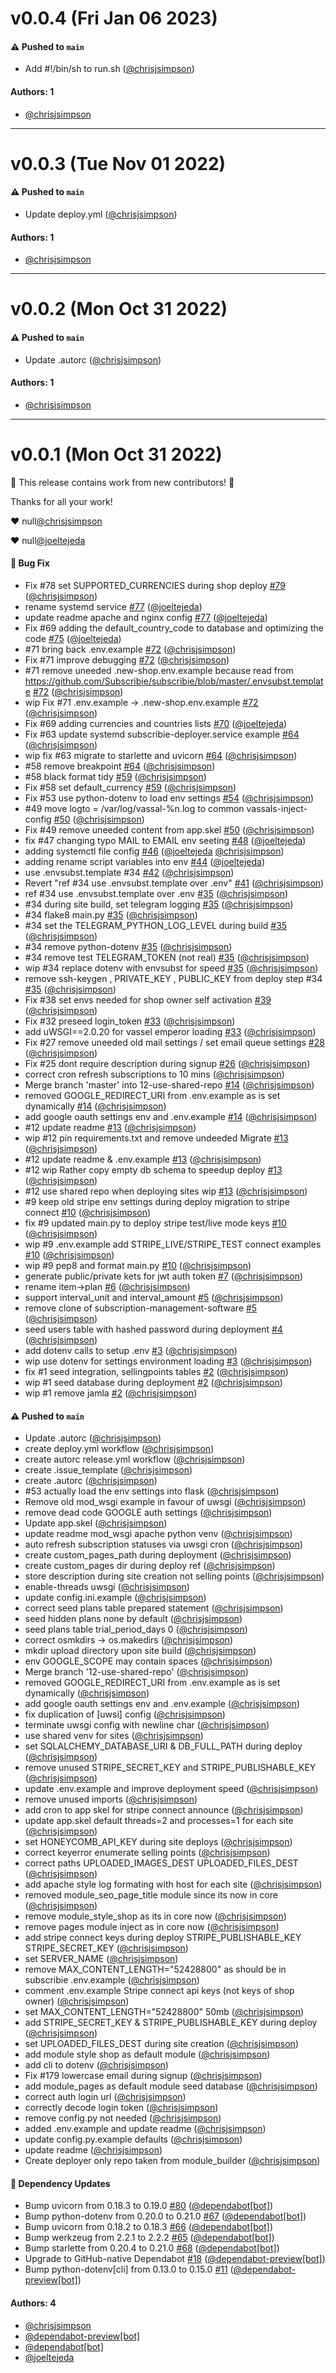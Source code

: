 # v0.0.4 (Fri Jan 06 2023)

#### ⚠️ Pushed to `main`

- Add #!/bin/sh to run.sh ([@chrisjsimpson](https://github.com/chrisjsimpson))

#### Authors: 1

- [@chrisjsimpson](https://github.com/chrisjsimpson)

---

# v0.0.3 (Tue Nov 01 2022)

#### ⚠️ Pushed to `main`

- Update deploy.yml ([@chrisjsimpson](https://github.com/chrisjsimpson))

#### Authors: 1

- [@chrisjsimpson](https://github.com/chrisjsimpson)

---

# v0.0.2 (Mon Oct 31 2022)

#### ⚠️ Pushed to `main`

- Update .autorc ([@chrisjsimpson](https://github.com/chrisjsimpson))

#### Authors: 1

- [@chrisjsimpson](https://github.com/chrisjsimpson)

---

# v0.0.1 (Mon Oct 31 2022)

:tada: This release contains work from new contributors! :tada:

Thanks for all your work!

:heart: null[@chrisjsimpson](https://github.com/chrisjsimpson)

:heart: null[@joeltejeda](https://github.com/joeltejeda)

#### 🐛 Bug Fix

- Fix #78 set SUPPORTED_CURRENCIES during shop deploy [#79](https://github.com/Subscribie/subscribie-deployer/pull/79) ([@chrisjsimpson](https://github.com/chrisjsimpson))
- rename systemd service [#77](https://github.com/Subscribie/subscribie-deployer/pull/77) ([@joeltejeda](https://github.com/joeltejeda))
- update readme apache and nginx config [#77](https://github.com/Subscribie/subscribie-deployer/pull/77) ([@joeltejeda](https://github.com/joeltejeda))
- Fix #69 adding the default_country_code to database and optimizing the code [#75](https://github.com/Subscribie/subscribie-deployer/pull/75) ([@joeltejeda](https://github.com/joeltejeda))
- #71 bring back .env.example [#72](https://github.com/Subscribie/subscribie-deployer/pull/72) ([@chrisjsimpson](https://github.com/chrisjsimpson))
- Fix #71 improve debugging [#72](https://github.com/Subscribie/subscribie-deployer/pull/72) ([@chrisjsimpson](https://github.com/chrisjsimpson))
- #71 remove uneeded .new-shop.env.example because read from https://github.com/Subscribie/subscribie/blob/master/.envsubst.template [#72](https://github.com/Subscribie/subscribie-deployer/pull/72) ([@chrisjsimpson](https://github.com/chrisjsimpson))
- wip Fix #71 .env.example -> .new-shop.env.example [#72](https://github.com/Subscribie/subscribie-deployer/pull/72) ([@chrisjsimpson](https://github.com/chrisjsimpson))
- Fix #69 adding currencies and countries lists [#70](https://github.com/Subscribie/subscribie-deployer/pull/70) ([@joeltejeda](https://github.com/joeltejeda))
- Fix #63 update systemd subscribie-deployer.service example [#64](https://github.com/Subscribie/subscribie-deployer/pull/64) ([@chrisjsimpson](https://github.com/chrisjsimpson))
- wip fix #63 migrate to starlette and uvicorn [#64](https://github.com/Subscribie/subscribie-deployer/pull/64) ([@chrisjsimpson](https://github.com/chrisjsimpson))
- #58 remove breakpoint [#64](https://github.com/Subscribie/subscribie-deployer/pull/64) ([@chrisjsimpson](https://github.com/chrisjsimpson))
- #58 black format tidy [#59](https://github.com/Subscribie/subscribie-deployer/pull/59) ([@chrisjsimpson](https://github.com/chrisjsimpson))
- Fix #58 set default_currency [#59](https://github.com/Subscribie/subscribie-deployer/pull/59) ([@chrisjsimpson](https://github.com/chrisjsimpson))
- Fix #53 use python-dotenv to load env settings [#54](https://github.com/Subscribie/subscribie-deployer/pull/54) ([@chrisjsimpson](https://github.com/chrisjsimpson))
- #49 move logto = /var/log/vassal-%n.log to common vassals-inject-config [#50](https://github.com/Subscribie/subscribie-deployer/pull/50) ([@chrisjsimpson](https://github.com/chrisjsimpson))
- Fix #49 remove uneeded content from app.skel [#50](https://github.com/Subscribie/subscribie-deployer/pull/50) ([@chrisjsimpson](https://github.com/chrisjsimpson))
- fix #47 changing typo MAIL to EMAIL env seeting [#48](https://github.com/Subscribie/subscribie-deployer/pull/48) ([@joeltejeda](https://github.com/joeltejeda))
- adding systemctl file config [#46](https://github.com/Subscribie/subscribie-deployer/pull/46) ([@joeltejeda](https://github.com/joeltejeda) [@chrisjsimpson](https://github.com/chrisjsimpson))
- adding rename script variables into env [#44](https://github.com/Subscribie/subscribie-deployer/pull/44) ([@joeltejeda](https://github.com/joeltejeda))
- use .envsubst.template #34 [#42](https://github.com/Subscribie/subscribie-deployer/pull/42) ([@chrisjsimpson](https://github.com/chrisjsimpson))
- Revert "ref #34 use .envsubst.template over .env" [#41](https://github.com/Subscribie/subscribie-deployer/pull/41) ([@chrisjsimpson](https://github.com/chrisjsimpson))
- ref #34 use .envsubst.template over .env [#35](https://github.com/Subscribie/subscribie-deployer/pull/35) ([@chrisjsimpson](https://github.com/chrisjsimpson))
- #34 during site build, set telegram logging [#35](https://github.com/Subscribie/subscribie-deployer/pull/35) ([@chrisjsimpson](https://github.com/chrisjsimpson))
- #34 flake8 main.py [#35](https://github.com/Subscribie/subscribie-deployer/pull/35) ([@chrisjsimpson](https://github.com/chrisjsimpson))
- #34 set the TELEGRAM_PYTHON_LOG_LEVEL during build [#35](https://github.com/Subscribie/subscribie-deployer/pull/35) ([@chrisjsimpson](https://github.com/chrisjsimpson))
- #34 remove python-dotenv [#35](https://github.com/Subscribie/subscribie-deployer/pull/35) ([@chrisjsimpson](https://github.com/chrisjsimpson))
- #34 remove test TELEGRAM_TOKEN (not real) [#35](https://github.com/Subscribie/subscribie-deployer/pull/35) ([@chrisjsimpson](https://github.com/chrisjsimpson))
- wip #34 replace dotenv with envsubst for speed [#35](https://github.com/Subscribie/subscribie-deployer/pull/35) ([@chrisjsimpson](https://github.com/chrisjsimpson))
- remove ssh-keygen , PRIVATE_KEY , PUBLIC_KEY from deploy step #34 [#35](https://github.com/Subscribie/subscribie-deployer/pull/35) ([@chrisjsimpson](https://github.com/chrisjsimpson))
- Fix #38 set envs needed for shop owner self activation [#39](https://github.com/Subscribie/subscribie-deployer/pull/39) ([@chrisjsimpson](https://github.com/chrisjsimpson))
- Fix #32 preseed login_token [#33](https://github.com/Subscribie/subscribie-deployer/pull/33) ([@chrisjsimpson](https://github.com/chrisjsimpson))
- add uWSGI==2.0.20 for vassel emperor loading [#33](https://github.com/Subscribie/subscribie-deployer/pull/33) ([@chrisjsimpson](https://github.com/chrisjsimpson))
- Fix #27 remove uneeded old mail settings / set email queue settings [#28](https://github.com/Subscribie/subscribie-deployer/pull/28) ([@chrisjsimpson](https://github.com/chrisjsimpson))
- Fix #25 dont require description during signup [#26](https://github.com/Subscribie/subscribie-deployer/pull/26) ([@chrisjsimpson](https://github.com/chrisjsimpson))
- correct cron refresh subscriptions to 10 mins ([@chrisjsimpson](https://github.com/chrisjsimpson))
- Merge branch 'master' into 12-use-shared-repo [#14](https://github.com/Subscribie/subscribie-deployer/pull/14) ([@chrisjsimpson](https://github.com/chrisjsimpson))
- removed GOOGLE_REDIRECT_URI from .env.example as is set dynamically [#14](https://github.com/Subscribie/subscribie-deployer/pull/14) ([@chrisjsimpson](https://github.com/chrisjsimpson))
- add google oauth settings env and .env.example [#14](https://github.com/Subscribie/subscribie-deployer/pull/14) ([@chrisjsimpson](https://github.com/chrisjsimpson))
- #12 update readme [#13](https://github.com/Subscribie/subscribie-deployer/pull/13) ([@chrisjsimpson](https://github.com/chrisjsimpson))
- wip #12 pin requirements.txt and remove undeeded Migrate [#13](https://github.com/Subscribie/subscribie-deployer/pull/13) ([@chrisjsimpson](https://github.com/chrisjsimpson))
- #12 update readme & .env.example [#13](https://github.com/Subscribie/subscribie-deployer/pull/13) ([@chrisjsimpson](https://github.com/chrisjsimpson))
- #12 wip Rather copy empty db schema to speedup deploy [#13](https://github.com/Subscribie/subscribie-deployer/pull/13) ([@chrisjsimpson](https://github.com/chrisjsimpson))
- #12 use shared repo when deploying sites wip [#13](https://github.com/Subscribie/subscribie-deployer/pull/13) ([@chrisjsimpson](https://github.com/chrisjsimpson))
- #9 keep old stripe env settings during deploy migration to stripe connect [#10](https://github.com/Subscribie/subscribie-deployer/pull/10) ([@chrisjsimpson](https://github.com/chrisjsimpson))
- fix #9 updated main.py to deploy stripe test/live mode keys [#10](https://github.com/Subscribie/subscribie-deployer/pull/10) ([@chrisjsimpson](https://github.com/chrisjsimpson))
- wip #9 .env.example add STRIPE_LIVE/STRIPE_TEST connect examples [#10](https://github.com/Subscribie/subscribie-deployer/pull/10) ([@chrisjsimpson](https://github.com/chrisjsimpson))
- wip #9 pep8 and format main.py [#10](https://github.com/Subscribie/subscribie-deployer/pull/10) ([@chrisjsimpson](https://github.com/chrisjsimpson))
- generate public/private kets for jwt auth token [#7](https://github.com/Subscribie/subscribie-deployer/pull/7) ([@chrisjsimpson](https://github.com/chrisjsimpson))
- rename item->plan [#6](https://github.com/Subscribie/subscribie-deployer/pull/6) ([@chrisjsimpson](https://github.com/chrisjsimpson))
- support interval_unit and interval_amount [#5](https://github.com/Subscribie/subscribie-deployer/pull/5) ([@chrisjsimpson](https://github.com/chrisjsimpson))
- remove clone of subscription-management-software [#5](https://github.com/Subscribie/subscribie-deployer/pull/5) ([@chrisjsimpson](https://github.com/chrisjsimpson))
- seed users table with hashed password during deployment [#4](https://github.com/Subscribie/subscribie-deployer/pull/4) ([@chrisjsimpson](https://github.com/chrisjsimpson))
- add dotenv calls to setup .env [#3](https://github.com/Subscribie/subscribie-deployer/pull/3) ([@chrisjsimpson](https://github.com/chrisjsimpson))
- wip use dotenv for settings environment loading [#3](https://github.com/Subscribie/subscribie-deployer/pull/3) ([@chrisjsimpson](https://github.com/chrisjsimpson))
- fix #1 seed integration, sellingpoints tables [#2](https://github.com/Subscribie/subscribie-deployer/pull/2) ([@chrisjsimpson](https://github.com/chrisjsimpson))
- wip #1 seed database during deployment [#2](https://github.com/Subscribie/subscribie-deployer/pull/2) ([@chrisjsimpson](https://github.com/chrisjsimpson))
- wip #1 remove jamla [#2](https://github.com/Subscribie/subscribie-deployer/pull/2) ([@chrisjsimpson](https://github.com/chrisjsimpson))

#### ⚠️ Pushed to `main`

- Update .autorc ([@chrisjsimpson](https://github.com/chrisjsimpson))
- create deploy.yml workflow ([@chrisjsimpson](https://github.com/chrisjsimpson))
- create autorc release.yml workflow ([@chrisjsimpson](https://github.com/chrisjsimpson))
- create .issue_template ([@chrisjsimpson](https://github.com/chrisjsimpson))
- create .autorc ([@chrisjsimpson](https://github.com/chrisjsimpson))
- #53 actually load the env settings into flask ([@chrisjsimpson](https://github.com/chrisjsimpson))
- Remove old mod_wsgi example in favour of uwsgi ([@chrisjsimpson](https://github.com/chrisjsimpson))
- remove dead code GOOGLE auth settings ([@chrisjsimpson](https://github.com/chrisjsimpson))
- Update app.skel ([@chrisjsimpson](https://github.com/chrisjsimpson))
- update readme mod_wsgi apache python venv ([@chrisjsimpson](https://github.com/chrisjsimpson))
- auto refresh subscription statuses via uwsgi cron ([@chrisjsimpson](https://github.com/chrisjsimpson))
- create custom_pages_path during deployment ([@chrisjsimpson](https://github.com/chrisjsimpson))
- create custom_pages dir during deploy ref ([@chrisjsimpson](https://github.com/chrisjsimpson))
- store description during site creation not selling points ([@chrisjsimpson](https://github.com/chrisjsimpson))
- enable-threads uwsgi ([@chrisjsimpson](https://github.com/chrisjsimpson))
- update config.ini.example ([@chrisjsimpson](https://github.com/chrisjsimpson))
- correct seed plans table prepared statement ([@chrisjsimpson](https://github.com/chrisjsimpson))
- seed hidden plans none by default ([@chrisjsimpson](https://github.com/chrisjsimpson))
- seed plans table trial_period_days 0 ([@chrisjsimpson](https://github.com/chrisjsimpson))
- correct osmkdirs -> os.makedirs ([@chrisjsimpson](https://github.com/chrisjsimpson))
- mkdir upload directory upon site build ([@chrisjsimpson](https://github.com/chrisjsimpson))
- env GOOGLE_SCOPE may contain spaces ([@chrisjsimpson](https://github.com/chrisjsimpson))
- Merge branch '12-use-shared-repo' ([@chrisjsimpson](https://github.com/chrisjsimpson))
- removed GOOGLE_REDIRECT_URI from .env.example as is set dynamically ([@chrisjsimpson](https://github.com/chrisjsimpson))
- add google oauth settings env and .env.example ([@chrisjsimpson](https://github.com/chrisjsimpson))
- fix duplication of [uwsi] config ([@chrisjsimpson](https://github.com/chrisjsimpson))
- terminate uwsgi config with newline char ([@chrisjsimpson](https://github.com/chrisjsimpson))
- use shared venv for sites ([@chrisjsimpson](https://github.com/chrisjsimpson))
- set SQLALCHEMY_DATABASE_URI & DB_FULL_PATH during deploy ([@chrisjsimpson](https://github.com/chrisjsimpson))
- remove unused STRIPE_SECRET_KEY and STRIPE_PUBLISHABLE_KEY ([@chrisjsimpson](https://github.com/chrisjsimpson))
- update .env.example and improve deployment speed ([@chrisjsimpson](https://github.com/chrisjsimpson))
- remove unused imports ([@chrisjsimpson](https://github.com/chrisjsimpson))
- add cron to app skel for stripe connect announce ([@chrisjsimpson](https://github.com/chrisjsimpson))
- update app.skel default threads=2 and processes=1 for each site ([@chrisjsimpson](https://github.com/chrisjsimpson))
- set HONEYCOMB_API_KEY during site deploys ([@chrisjsimpson](https://github.com/chrisjsimpson))
- correct keyerror enumerate selling points ([@chrisjsimpson](https://github.com/chrisjsimpson))
- correct paths UPLOADED_IMAGES_DEST UPLOADED_FILES_DEST ([@chrisjsimpson](https://github.com/chrisjsimpson))
- add apache style log formating with host for each site ([@chrisjsimpson](https://github.com/chrisjsimpson))
- removed module_seo_page_title module since its now in core ([@chrisjsimpson](https://github.com/chrisjsimpson))
- remove module_style_shop as its in core now ([@chrisjsimpson](https://github.com/chrisjsimpson))
- remove pages module inject as in core now ([@chrisjsimpson](https://github.com/chrisjsimpson))
- add stripe connect keys during deploy STRIPE_PUBLISHABLE_KEY STRIPE_SECRET_KEY ([@chrisjsimpson](https://github.com/chrisjsimpson))
- set SERVER_NAME ([@chrisjsimpson](https://github.com/chrisjsimpson))
- remove MAX_CONTENT_LENGTH="52428800" as should be in subscribie .env.example ([@chrisjsimpson](https://github.com/chrisjsimpson))
- comment .env.example Stripe connect api keys (not keys of shop owner) ([@chrisjsimpson](https://github.com/chrisjsimpson))
- set MAX_CONTENT_LENGTH="52428800" 50mb ([@chrisjsimpson](https://github.com/chrisjsimpson))
- add STRIPE_SECRET_KEY & STRIPE_PUBLISHABLE_KEY during deploy ([@chrisjsimpson](https://github.com/chrisjsimpson))
- set UPLOADED_FILES_DEST during site creation ([@chrisjsimpson](https://github.com/chrisjsimpson))
- add module style shop as default module ([@chrisjsimpson](https://github.com/chrisjsimpson))
- add cli to dotenv ([@chrisjsimpson](https://github.com/chrisjsimpson))
- Fix #179 lowercase email during signup ([@chrisjsimpson](https://github.com/chrisjsimpson))
- add module_pages as default module seed database ([@chrisjsimpson](https://github.com/chrisjsimpson))
- correct auth login url ([@chrisjsimpson](https://github.com/chrisjsimpson))
- correctly decode login token ([@chrisjsimpson](https://github.com/chrisjsimpson))
- remove config.py not needed ([@chrisjsimpson](https://github.com/chrisjsimpson))
- added .env.example and update readme ([@chrisjsimpson](https://github.com/chrisjsimpson))
- update config.py.example defaults ([@chrisjsimpson](https://github.com/chrisjsimpson))
- update readme ([@chrisjsimpson](https://github.com/chrisjsimpson))
- Create deployer only repo taken from module_builder ([@chrisjsimpson](https://github.com/chrisjsimpson))

#### 🔩 Dependency Updates

- Bump uvicorn from 0.18.3 to 0.19.0 [#80](https://github.com/Subscribie/subscribie-deployer/pull/80) ([@dependabot[bot]](https://github.com/dependabot[bot]))
- Bump python-dotenv from 0.20.0 to 0.21.0 [#67](https://github.com/Subscribie/subscribie-deployer/pull/67) ([@dependabot[bot]](https://github.com/dependabot[bot]))
- Bump uvicorn from 0.18.2 to 0.18.3 [#66](https://github.com/Subscribie/subscribie-deployer/pull/66) ([@dependabot[bot]](https://github.com/dependabot[bot]))
- Bump werkzeug from 2.2.1 to 2.2.2 [#65](https://github.com/Subscribie/subscribie-deployer/pull/65) ([@dependabot[bot]](https://github.com/dependabot[bot]))
- Bump starlette from 0.20.4 to 0.21.0 [#68](https://github.com/Subscribie/subscribie-deployer/pull/68) ([@dependabot[bot]](https://github.com/dependabot[bot]))
- Upgrade to GitHub-native Dependabot [#18](https://github.com/Subscribie/subscribie-deployer/pull/18) ([@dependabot-preview[bot]](https://github.com/dependabot-preview[bot]))
- Bump python-dotenv[cli] from 0.13.0 to 0.15.0 [#11](https://github.com/Subscribie/subscribie-deployer/pull/11) ([@dependabot-preview[bot]](https://github.com/dependabot-preview[bot]))

#### Authors: 4

- [@chrisjsimpson](https://github.com/chrisjsimpson)
- [@dependabot-preview[bot]](https://github.com/dependabot-preview[bot])
- [@dependabot[bot]](https://github.com/dependabot[bot])
- [@joeltejeda](https://github.com/joeltejeda)
